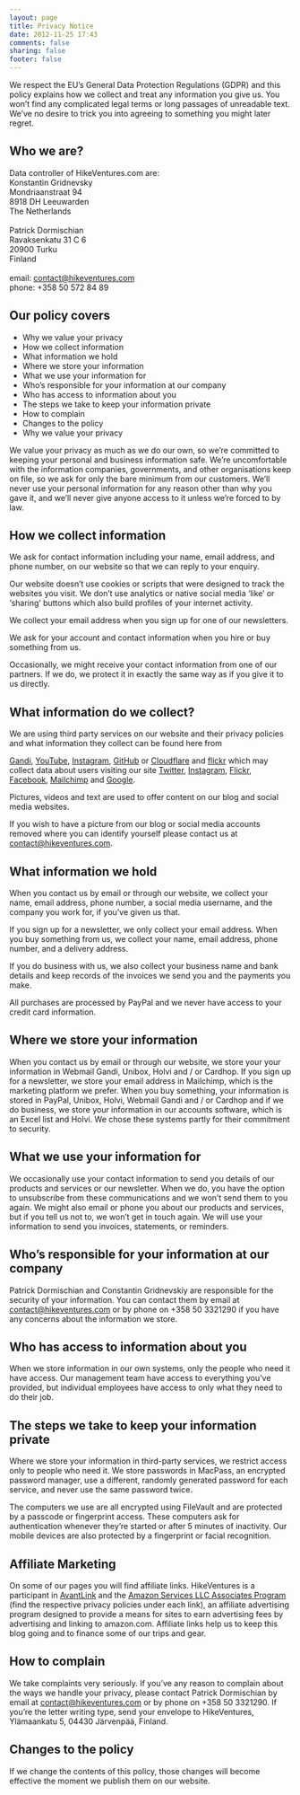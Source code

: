```yaml
---
layout: page
title: Privacy Notice
date: 2012-11-25 17:43
comments: false
sharing: false
footer: false
---
```


We respect the EU’s General Data Protection Regulations (GDPR) and this policy explains how we collect and treat any information you give us. You won’t find any complicated legal terms or long passages of unreadable text. We’ve no desire to trick you into agreeing to something you might later regret.

## Who we are?
Data controller of HikeVentures.com are:
<br>
Konstantin Gridnevsky<br>
Mondriaanstraat 94<br>
8918 DH Leeuwarden<br>
The Netherlands<br>
<br>
Patrick Dormischian<br>
Ravaksenkatu 31 C 6<br>
20900 Turku<br>
Finland<br>
<br>
email: contact@hikeventures.com<br>
phone: +358 50 572 84 89

## Our policy covers

- Why we value your privacy
- How we collect information
- What information we hold
- Where we store your information
- What we use your information for
- Who’s responsible for your information at our company
- Who has access to information about you
- The steps we take to keep your information private
- How to complain
- Changes to the policy
- Why we value your privacy

We value your privacy as much as we do our own, so we’re committed to keeping your personal and business information safe. We’re uncomfortable with the information companies, governments, and other organisations keep on file, so we ask for only the bare minimum from our customers. We’ll never use your personal information for any reason other than why you gave it, and we’ll never give anyone access to it unless we’re forced to by law.

## How we collect information

We ask for contact information including your name, email address, and phone number, on our website so that we can reply to your enquiry.

Our website doesn’t use cookies or scripts that were designed to track the websites you visit. We don’t use analytics or native social media ‘like’ or ‘sharing’ buttons which also build profiles of your internet activity.

We collect your email address when you sign up for one of our newsletters.

We ask for your account and contact information when you hire or buy something from us.

Occasionally, we might receive your contact information from one of our partners. If we do, we protect it in exactly the same way as if you give it to us directly.

## What information do we collect?
We are using third party services on our website and their privacy policies and what information they collect can be found here from

[Gandi](https://www.gandi.net/en/contracts/terms-of-service),
[YouTube](http://www.youtube.com/t/privacy_at_youtube),
[Instagram](https://help.instagram.com/155833707900388),
[GitHub](https://help.github.com/articles/github-privacy-statement/) or [Cloudflare](https://www.cloudflare.com/privacypolicy/) and [flickr](https://www.smugmug.com/about/privacy-flickr) which may collect data about users visiting our site
[Twitter](https://twitter.com/de/privacy),
[Instagram](https://help.instagram.com/155833707900388), [Flickr](https://www.smugmug.com/about/privacy-flickr),
[Facebook](https://www.facebook.com/about/privacy/),
[Mailchimp](https://mailchimp.com/legal/privacy/) and
[Google](https://policies.google.com/privacy?hl=en).

Pictures, videos and text are used to offer content on our blog and social media websites.

If you wish to have a picture from our blog or social media accounts removed where you can identify yourself please contact us at contact@hikeventures.com.

## What information we hold

When you contact us by email or through our website, we collect your name, email address, phone number, a social media username, and the company you work for, if you’ve given us that.

If you sign up for a newsletter, we only collect your email address.
When you buy something from us, we collect your name, email address, phone number, and a delivery address.

If you do business with us, we also collect your business name and bank details and keep records of the invoices we send you and the payments you make.

All purchases are processed by PayPal and we never have access to your credit card information.

## Where we store your information

When you contact us by email or through our website, we store your your information in Webmail Gandi, Unibox, Holvi and / or Cardhop. If you sign up for a newsletter, we store your email address in Mailchimp, which is the marketing platform we prefer. When you buy something, your information is stored in PayPal, Unibox, Holvi, Webmail Gandi and / or Cardhop and if we do business, we store your information in our accounts software, which is an Excel list and Holvi. We chose these systems partly for their commitment to security.

## What we use your information for

We occasionally use your contact information to send you details of our products and services or our newsletter. When we do, you have the option to unsubscribe from these communications and we won’t send them to you again. We might also email or phone you about our products and services, but if you tell us not to, we won’t get in touch again. We will use your information to send you invoices, statements, or reminders.

## Who’s responsible for your information at our company

Patrick Dormischian and Constantin Gridnevskiy are responsible for the security of your information. You can contact them by email at contact@hikeventures.com or by phone on +358 50 3321290 if you have any concerns about the information we store.

## Who has access to information about you

When we store information in our own systems, only the people who need it have access. Our management team have access to everything you’ve provided, but individual employees have access to only what they need to do their job.

## The steps we take to keep your information private

Where we store your information in third-party services, we restrict access only to people who need it. We store passwords in MacPass, an encrypted password manager, use a different, randomly generated password for each service, and never use the same password twice.

The computers we use are all encrypted using FileVault and are protected by a passcode or fingerprint access. These computers ask for authentication whenever they’re started or after 5 minutes of inactivity. Our mobile devices are also protected by a fingerprint or facial recognition.

## Affiliate Marketing
On some of our pages you will find affiliate links. HikeVentures is a participant in [AvantLink](https://www.avantlink.com/privacy) and the [Amazon Services LLC Associates Program](https://www.amazon.com/gp/help/customer/display.html?nodeId=468496) (find the respective privacy policies under each link), an affiliate advertising program designed to provide a means for sites to earn advertising fees by advertising and linking to amazon.com. Affiliate links help us to keep this blog going and to finance some of our trips and gear.

## How to complain

We take complaints very seriously. If you’ve any reason to complain about the ways we handle your privacy, please contact Patrick Dormischian by email at contact@hikeventures.com or by phone on +358 50 3321290. If you’re the letter writing type, send your envelope to HikeVentures, Ylämaankatu 5, 04430 Järvenpää, Finland.

## Changes to the policy

If we change the contents of this policy, those changes will become effective the moment we publish them on our website.
